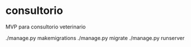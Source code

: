 # consultorio
MVP para consultorio veterinario

./manage.py makemigrations
./manage.py migrate
./manage.py runserver
